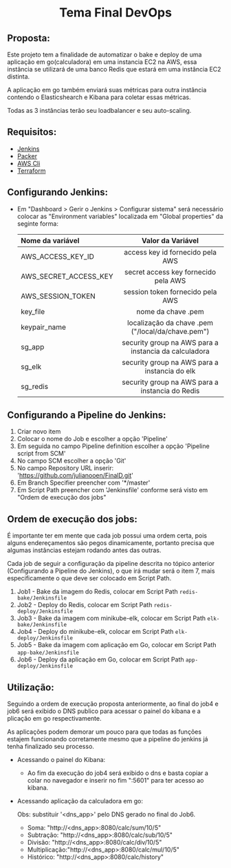 <h1 align="center">Tema Final DevOps</h1>

## Proposta:

<p>Este projeto tem a finalidade de automatizar o bake e deploy de uma aplicação em go(calculadora) em uma instancia EC2 na AWS, essa instância se utilizará de uma banco Redis que estará em uma instância EC2 distinta.</p>
<p>A aplicação em go também enviará suas métricas para outra instância contendo o Elasticshearch e Kibana para coletar essas métricas.</p>
<p>Todas as 3 instâncias terão seu loadbalancer e seu auto-scaling.</p>


## Requisitos:

- <a href="https://www.jenkins.io/">Jenkins<a>
- <a href="https://developer.hashicorp.com/packer">Packer<a>
- <a href="https://aws.amazon.com/pt/cli/">AWS Cli<a>
- <a href="https://www.terraform.io/">Terraform<a>

## Configurando Jenkins:

- Em "Dashboard > Gerir o Jenkins > Configurar sistema" será necessário colocar as "Environment variables" localizada em "Global properties" da seginte forma:

    |Nome da variável       |                   Valor da Variável                       |
    |:---                   |                          :---:                            |
    |AWS_ACCESS_KEY_ID      |            access key id fornecido pela AWS               |
    |AWS_SECRET_ACCESS_KEY  |           secret access key fornecido pela AWS            |
    |AWS_SESSION_TOKEN      |           session token fornecido pela AWS                |
    |key_file               |                   nome da chave .pem                      |
    |keypair_name           |       localização da chave .pem ("/local/da/chave.pem")   |
    |sg_app                 |   security group na AWS para a instancia da calculadora   |
    |sg_elk                 |       security group na AWS para a instancia do elk       |
    |sg_redis               |       security group na AWS para a instancia do Redis     |

## Configurando a Pipeline do Jenkins:

1. Criar novo item
2. Colocar o nome do Job e escolher a opção 'Pipeline'
3. Em seguida no campo Pipeline definition escolher a opção 'Pipeline script from SCM'
4. No campo SCM escolher a opção 'Git'
5. No campo Repository URL inserir: 'https://github.com/julianooen/FinalD.git'
6. Em Branch Specifier preencher com '*/master'
7. Em Script Path preencher com 'Jenkinsfile' conforme será visto em "Ordem de execução dos jobs"

## Ordem de execução dos jobs:

<p>É importante ter em mente que cada job possui uma ordem certa, pois alguns endereçamentos são pegos dinamicamente, portanto precisa que algumas instâncias estejam rodando antes das outras.</p>
<p>Cada job de seguir a configuração da pipeline descrita no tópico anterior (Configurando a Pipeline do Jenkins), o que irá mudar será o item 7, mais especificamente o que deve ser colocado em Script Path.</p>

1. Job1 - Bake da imagem do Redis, colocar em Script Path ```redis-bake/Jenkinsfile```
2. Job2 - Deploy do Redis, colocar em Script Path ```redis-deploy/Jenkinsfile```
3. Job3 - Bake da imagem com minikube-elk, colocar em Script Path ```elk-bake/Jenkinsfile```
4. Job4 - Deploy do minikube-elk, colocar em Script Path ```elk-deploy/Jenkinsfile```
5. Job5 - Bake da imagem com aplicação em Go, colocar em Script Path ```app-bake/Jenkinsfile```
6. Job6 - Deploy da aplicação em Go, colocar em Script Path ```app-deploy/Jenkinsfile```


## Utilização:

<p>Seguindo a ordem de execução proposta anteriormente, ao final do job4 e job6 será exibido o DNS publico para acessar o painel do kibana e a plicação em go respectivamente.</p>
<p>As aplicações podem demorar um pouco para que todas as funções estajem funcionando corretamente mesmo que a pipeline do jenkins já tenha finalizado seu processo.</p>

- Acessando o painel do Kibana:

    - Ao fim da execução do job4 será exibido o dns e basta copiar a colar no navegador e inserir no fim ":5601" para ter acesso ao kibana.

- Acessando aplicação da calculadora em go:

    Obs: substituir '<dns_app>' pelo DNS gerado no final do Job6.

    - Soma:         "http://<dns_app>:8080/calc/sum/10/5"
    - Subtração:    "http://<dns_app>:8080/calc/sub/10/5"
    - Divisão:      "http://<dns_app>:8080/calc/div/10/5"
    - Multiplicação:"http://<dns_app>:8080/calc/mul/10/5"
    - Histórico:    "http://<dns_app>:8080/calc/history"
    